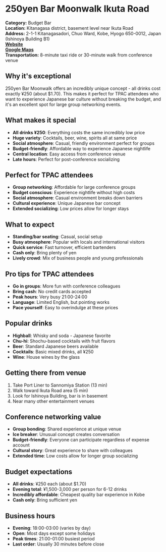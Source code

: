 # 250yen Bar Moonwalk Ikuta Road

**Category:** Budget Bar  
**Location:** Kitanagasa district, basement level near Ikuta Road  
**Address:** 2-1-1 Kitanagasadori, Chuo Ward, Kobe, Hyogo 650-0012, Japan (Ishinoya Building B1)  
**[Website](https://barmoonwalk.jp/store_info/ikuta-road/)**  
**[Google Maps](https://maps.app.goo.gl/uhg5ybLA1Pf6h9G28)**  
**Transportation:** 8-minute taxi ride or 30-minute walk from conference venue  

## Why it's exceptional

250yen Bar Moonwalk offers an incredibly unique concept - all drinks cost exactly ¥250 (about $1.70). This makes it perfect for TPAC attendees who want to experience Japanese bar culture without breaking the budget, and it's an excellent spot for large group networking events.

## What makes it special

- **All drinks ¥250**: Everything costs the same incredibly low price
- **Huge variety**: Cocktails, beer, wine, spirits all at same price
- **Social atmosphere**: Casual, friendly environment perfect for groups
- **Budget-friendly**: Affordable way to experience Japanese nightlife
- **Central location**: Easy access from conference venue
- **Late hours**: Perfect for post-conference socializing

## Perfect for TPAC attendees

- **Group networking**: Affordable for large conference groups
- **Budget conscious**: Experience nightlife without high costs
- **Social atmosphere**: Casual environment breaks down barriers
- **Cultural experience**: Unique Japanese bar concept
- **Extended socializing**: Low prices allow for longer stays

## What to expect

- **Standing/bar seating**: Casual, social setup
- **Busy atmosphere**: Popular with locals and international visitors
- **Quick service**: Fast turnover, efficient bartenders
- **Cash only**: Bring plenty of yen
- **Lively crowd**: Mix of business people and young professionals

## Pro tips for TPAC attendees

- **Go in groups**: More fun with conference colleagues
- **Bring cash**: No credit cards accepted
- **Peak hours**: Very busy 21:00-24:00
- **Language**: Limited English, but pointing works
- **Pace yourself**: Easy to overindulge at these prices

## Popular drinks

- **Highball**: Whisky and soda - Japanese favorite
- **Chu-hi**: Shochu-based cocktails with fruit flavors
- **Beer**: Standard Japanese beers available
- **Cocktails**: Basic mixed drinks, all ¥250
- **Wine**: House wines by the glass

## Getting there from venue

1. Take Port Liner to Sannomiya Station (13 min)
2. Walk toward Ikuta Road area (5 min)
3. Look for Ishinoya Building, bar is in basement
4. Near many other entertainment venues

## Conference networking value

- **Group bonding**: Shared experience at unique venue
- **Ice breaker**: Unusual concept creates conversation
- **Budget-friendly**: Everyone can participate regardless of expense account
- **Cultural story**: Great experience to share with colleagues
- **Extended time**: Low costs allow for longer group socializing

## Budget expectations

- **All drinks**: ¥250 each (about $1.70)
- **Evening total**: ¥1,500-3,000 per person for 6-12 drinks
- **Incredibly affordable**: Cheapest quality bar experience in Kobe
- **Cash only**: Bring sufficient yen

## Business hours

- **Evening**: 18:00-03:00 (varies by day)
- **Open**: Most days except some holidays
- **Peak times**: 21:00-01:00 busiest period
- **Last order**: Usually 30 minutes before close